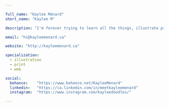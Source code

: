 ```yaml
---

full_name: "Kaylee Ménard"
short_name: "Kaylee M"

description: "I'm forever trying to learn all the things, illustrate pretty things, and doing my damnest to keep my plant things alive."

email: "hi@kayleemenard.ca"

website: "http://kayleemenard.ca"

specialization:
  - illustration
  - print
  - web

social:
  behance:    "https://www.behance.net/KayleeMenard"
  linkedin:   "https://ca.linkedin.com/in/meetkayleemenard"
  instagram:  "https://www.instagram.com/kayleedoodles/"

---
```

